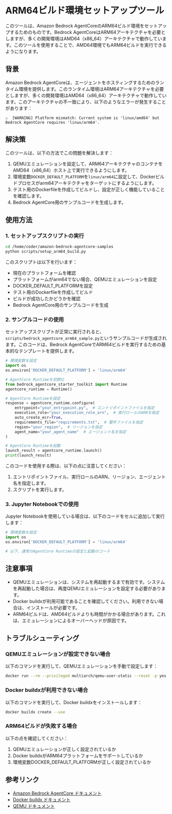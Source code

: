 # ARM64ビルド環境セットアップツール

このツールは、Amazon Bedrock AgentCoreのARM64ビルド環境をセットアップするためのものです。Bedrock AgentCoreはARM64アーキテクチャを必要としますが、多くの開発環境はAMD64（x86_64）アーキテクチャで動作しています。このツールを使用することで、AMD64環境でもARM64ビルドを実行できるようになります。

## 背景

Amazon Bedrock AgentCoreは、エージェントをホスティングするためのランタイム環境を提供します。このランタイム環境はARM64アーキテクチャを必要としますが、多くの開発環境はAMD64（x86_64）アーキテクチャで動作しています。このアーキテクチャの不一致により、以下のようなエラーが発生することがあります：

```
⚠️  [WARNING] Platform mismatch: Current system is 'linux/amd64' but Bedrock AgentCore requires 'linux/arm64'.
```

## 解決策

このツールは、以下の方法でこの問題を解決します：

1. QEMUエミュレーションを設定して、ARM64アーキテクチャのコンテナをAMD64（x86_64）ホスト上で実行できるようにします。
2. 環境変数`DOCKER_DEFAULT_PLATFORM`を`linux/arm64`に設定して、Dockerビルドプロセスがarm64アーキテクチャをターゲットにするようにします。
3. テスト用のDockerfileを作成してビルドし、設定が正しく機能していることを確認します。
4. Bedrock AgentCore用のサンプルコードを生成します。

## 使用方法

### 1. セットアップスクリプトの実行

```bash
cd /home/coder/amazon-bedrock-agentcore-samples
python scripts/setup_arm64_build.py
```

このスクリプトは以下を行います：

- 現在のプラットフォームを確認
- プラットフォームがarm64でない場合、QEMUエミュレーションを設定
- DOCKER_DEFAULT_PLATFORMを設定
- テスト用のDockerfileを作成してビルド
- ビルドが成功したかどうかを確認
- Bedrock AgentCore用のサンプルコードを生成

### 2. サンプルコードの使用

セットアップスクリプトが正常に実行されると、`scripts/bedrock_agentcore_arm64_sample.py`というサンプルコードが生成されます。このコードは、Bedrock AgentCoreでARM64ビルドを実行するための基本的なテンプレートを提供します。

```python
# 環境変数を設定
import os
os.environ['DOCKER_DEFAULT_PLATFORM'] = 'linux/arm64'

# AgentCore Runtimeを初期化
from bedrock_agentcore_starter_toolkit import Runtime
agentcore_runtime = Runtime()

# AgentCore Runtimeを設定
response = agentcore_runtime.configure(
    entrypoint="your_entrypoint.py",  # エントリポイントファイルを指定
    execution_role="your_execution_role_arn",  # 実行ロールのARNを指定
    auto_create_ecr=True,
    requirements_file="requirements.txt",  # 要件ファイルを指定
    region="your_region",  # リージョンを指定
    agent_name="your_agent_name"  # エージェント名を指定
)

# AgentCore Runtimeを起動
launch_result = agentcore_runtime.launch()
print(launch_result)
```

このコードを使用する際は、以下の点に注意してください：

1. エントリポイントファイル、実行ロールのARN、リージョン、エージェント名を指定します。
2. スクリプトを実行します。

### 3. Jupyter Notebookでの使用

Jupyter Notebookを使用している場合は、以下のコードをセルに追加して実行します：

```python
# 環境変数を設定
import os
os.environ['DOCKER_DEFAULT_PLATFORM'] = 'linux/arm64'

# 以下、通常のAgentCore Runtimeの設定と起動のコード
```

## 注意事項

- QEMUエミュレーションは、システムを再起動するまで有効です。システムを再起動した場合は、再度QEMUエミュレーションを設定する必要があります。
- Docker buildxが利用可能であることを確認してください。利用できない場合は、インストールが必要です。
- ARM64ビルドは、AMD64ビルドよりも時間がかかる場合があります。これは、エミュレーションによるオーバーヘッドが原因です。

## トラブルシューティング

### QEMUエミュレーションが設定できない場合

以下のコマンドを実行して、QEMUエミュレーションを手動で設定します：

```bash
docker run --rm --privileged multiarch/qemu-user-static --reset -p yes
```

### Docker buildxが利用できない場合

以下のコマンドを実行して、Docker buildxをインストールします：

```bash
docker buildx create --use
```

### ARM64ビルドが失敗する場合

以下の点を確認してください：

1. QEMUエミュレーションが正しく設定されているか
2. Docker buildxがARM64プラットフォームをサポートしているか
3. 環境変数DOCKER_DEFAULT_PLATFORMが正しく設定されているか

## 参考リンク

- [Amazon Bedrock AgentCore ドキュメント](https://docs.aws.amazon.com/bedrock-agentcore/latest/devguide/getting-started-custom.html)
- [Docker buildx ドキュメント](https://docs.docker.com/buildx/working-with-buildx/)
- [QEMU ドキュメント](https://www.qemu.org/docs/master/)
